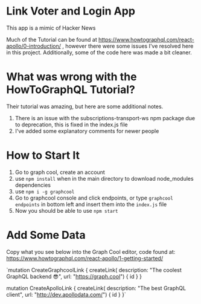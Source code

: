 # Link Voter and Login App

This app is a mimic of Hacker News

Much of the Tutorial can be found at https://www.howtographql.com/react-apollo/0-introduction/ , however there were some issues I've resolved here in this project.
Additionally, some of the code here was made a bit cleaner.

# What was wrong with the HowToGraphQL Tutorial?

Their tutorial was amazing, but here are some additional notes.
1. There is an issue with the subscriptions-transport-ws npm package due to deprecation, this is fixed in the index.js file
2. I've added some explanatory comments for newer people

# How to Start It

1. Go to graph cool, create an account
2. use `npm install` when in the main directory to download node_modules dependencies
3. use `npm i -g graphcool`
4. Go to graphcool console and click endpoints, or type `graphcool endpoints` in bottom left and insert them into the `index.js` file
5. Now you should be able to use `npm start`

# Add Some Data

Copy what you see below into the Graph Cool editor, code found at: https://www.howtographql.com/react-apollo/1-getting-started/ 

`mutation CreateGraphcoolLink {
  createLink(
    description: "The coolest GraphQL backend 😎",
    url: "https://graph.cool") {
    id
  }
}

mutation CreateApolloLink {
  createLink(
    description: "The best GraphQL client",
    url: "http://dev.apollodata.com/") {
    id
  }
}`
